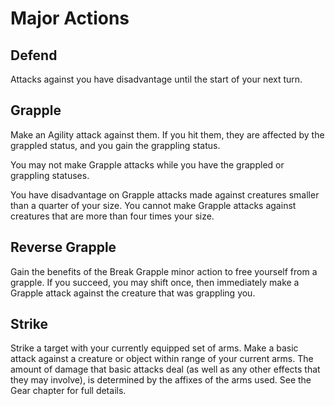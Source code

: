 # Major Actions

## Defend
Attacks against you have disadvantage until the start of your next turn.

## Grapple
Make an Agility attack against them. If you hit them, they are affected by the grappled status, and you gain the grappling status.

You may not make Grapple attacks while you have the grappled or grappling statuses.

You have disadvantage on Grapple attacks made against creatures smaller than a quarter of your size. You cannot make Grapple attacks against creatures that are more than four times your size.

## Reverse Grapple
Gain the benefits of the Break Grapple minor action to free yourself from a grapple. If you succeed, you may shift once, then immediately make a Grapple attack against the creature that was grappling you.

## Strike
Strike a target with your currently equipped set of arms. Make a basic attack against a creature or object within range of your current arms. The amount of damage that basic attacks deal (as well as any other effects that they may involve), is determined by the affixes of the arms used. See the Gear chapter for full details.

